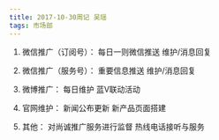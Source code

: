 ```yaml
---
title: 2017-10-30周记 吴瑶
tags: 市场部
---
```

 1. 微信推广（订阅号）：
每日一则微信推送
维护/消息回复

2. 微信推广（服务号）：
重要信息推送
维护/消息回复

3. 微博推广：
每日维护
蓝V联动活动

4. 官网维护：
新闻公布更新
新产品页面搭建

5. 其他：
对尚诚推广服务进行监督
热线电话接听与服务